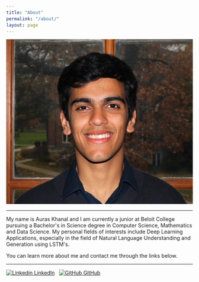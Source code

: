 ```yaml
---
title: "About"
permalink: "/about/"
layout: page
---
```


![auras](assets/linkedinphoto1.jpg)

---

My name is Auras Khanal and I am currently a junior at Beloit College pursuing a Bachelor's in Science degree in Computer Science, Mathematics and Data Science. My personal fields of interests include Deep Learning Applications, especially in the field of Natural Language Understanding and Generation using LSTM's.

You can learn more about me and contact me through the links below.

---

[![Linkedin](https://i.stack.imgur.com/gVE0j.png) LinkedIn](https://www.linkedin.com/in/auras-khanal/)
&nbsp;
[![GitHub](https://i.stack.imgur.com/tskMh.png) GitHub](https://github.com/khanalauras)

